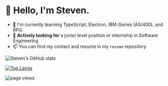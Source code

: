 # 👋 Hello, I'm Steven.
- 📱 I'm currently learning TypeScript, Electron, IBM iSeries (AS/400), and RPG.
- 🐣 **Actively looking for** a junior level position or internship in Software Engineering
- 📫 You can find my contact and resume in my `resume` repository

![Steven's GitHub stats](https://github-readme-stats.vercel.app/api?username=shipitsteven&show_icons=true&theme=tokyonight&count_private=true)

[![Top Langs](https://github-readme-stats.vercel.app/api/top-langs/?username=shipitsteven&layout=compact)](https://github.com/anuraghazra/github-readme-stats)

<!-- [![Steven's wakatime stats](https://github-readme-stats.vercel.app/api/wakatime?username=shipitsteven)](https://github.com/anuraghazra/github-readme-stats) -->


![page views](https://komarev.com/ghpvc/?username=shipitsteven&label=how+many+times+I've+been+here+to+get+to+my+own+repos)
<!---
shipitsteven/shipitsteven is a ✨ special ✨ repository because its `README.md` (this file) appears on your GitHub profile.
You can click the Preview link to take a look at your changes.
--->
